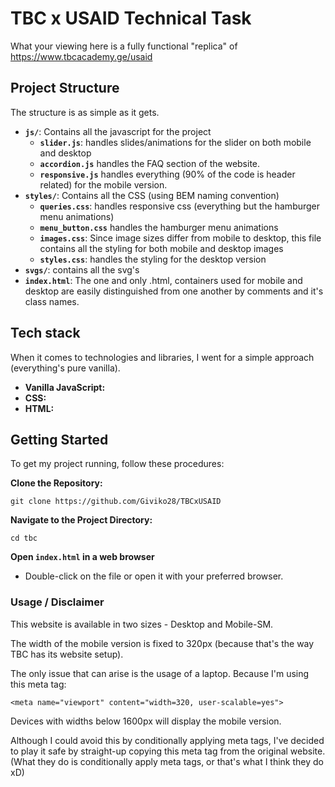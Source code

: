 # TBC x USAID Technical Task
What your viewing here is a fully functional "replica" of https://www.tbcacademy.ge/usaid

## Project Structure

The structure is as simple as it gets.

- **`js/`**: Contains all the javascript for the project    
  - **`slider.js`**: handles slides/animations for the slider on both mobile and desktop
  - **`accordion.js`** handles the FAQ section of the website.
  - **`responsive.js`** handles everything (90% of the code is header related) for the mobile version.
- **`styles/`**: Contains all the CSS (using BEM naming convention)
    - **`queries.css`**: handles responsive css (everything but the hamburger menu animations)
    - **`menu_button.css`** handles the hamburger menu animations
    - **`images.css`**: Since image sizes differ from mobile to desktop, this file contains all the styling for both mobile and desktop images
    - **`styles.css`**: handles the styling for the desktop version
- **`svgs/`**: contains all the svg's
- **`index.html`**: The one and only .html, containers used for mobile and desktop are easily distinguished from one another by comments and it's class names.

## Tech stack

When it comes to technologies and libraries, I went for a simple approach (everything's pure vanilla).

- **Vanilla JavaScript:**
- **CSS:** 
- **HTML:**


## Getting Started
To get my project running, follow these procedures:


**Clone the Repository:**
```
git clone https://github.com/Giviko28/TBCxUSAID
```

**Navigate to the Project Directory:**
```
cd tbc
```

**Open `index.html` in a web browser**
 - Double-click on the file or open it with your preferred browser. 


### Usage / Disclaimer

This website is available in two sizes - Desktop and Mobile-SM.

The width of the mobile version is fixed to 320px (because that's the way TBC has its website setup).

The only issue that can arise is the usage of a laptop. Because I'm using this meta tag: 
```
<meta name="viewport" content="width=320, user-scalable=yes">
```
Devices with widths below 1600px will display the mobile version.

Although I could avoid this by conditionally applying meta tags, I've decided to play it safe by straight-up copying this meta tag from the original website. (What they do is conditionally apply meta tags, or that's what I think they do xD)
